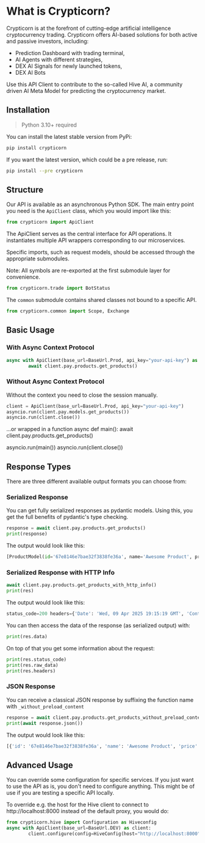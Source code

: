 # What is Crypticorn?

Crypticorn is at the forefront of cutting-edge artificial intelligence cryptocurrency trading.
Crypticorn offers AI-based solutions for both active and passive investors, including:
 - Prediction Dashboard with trading terminal,
 - AI Agents with different strategies,
 - DEX AI Signals for newly launched tokens,
 - DEX AI Bots

Use this API Client to contribute to the so-called Hive AI, a community driven AI Meta Model for predicting the
cryptocurrency market.

## Installation

>Python 3.10+ required

You can install the latest stable version from PyPi:
```bash
pip install crypticorn
```

If you want the latest version, which could be a pre release, run:
```bash
pip install --pre crypticorn
```

## Structure

Our API is available as an asynchronous Python SDK. The main entry point you need is the `ApiClient` class, which you would import like this:
```python
from crypticorn import ApiClient
```
The ApiClient serves as the central interface for API operations. It instantiates multiple API wrappers corresponding to our microservices.

Specific imports, such as request models, should be accessed through the appropriate submodules.

Note: All symbols are re-exported at the first submodule layer for convenience.

```python
from crypticorn.trade import BotStatus
```

The `common` submodule contains shared classes not bound to a specific API.
```python
from crypticorn.common import Scope, Exchange
```

## Basic Usage

### With Async Context Protocol
```python
async with ApiClient(base_url=BaseUrl.Prod, api_key="your-api-key") as client:
        await client.pay.products.get_products()
```

### Without Async Context Protocol
Without the context you need to close the session manually.
```python
client = ApiClient(base_url=BaseUrl.Prod, api_key="your-api-key")
asyncio.run(client.pay.models.get_products())
asyncio.run(client.close())
```
...or wrapped in a function
async def main():
    await client.pay.products.get_products()

asyncio.run(main())
asyncio.run(client.close())

## Response Types

There are three different available output formats you can choose from:

### Serialized Response
You can get fully serialized responses as pydantic models. Using this, you get the full benefits of pydantic's type checking.
```python
response = await client.pay.products.get_products()
print(response)
```
The output would look like this:
```python
[ProductModel(id='67e8146e7bae32f3838fe36a', name='Awesome Product', price=5.0, scopes=None, duration=30, description='You need to buy this', is_active=True)]
```

### Serialized Response with HTTP Info
```python
await client.pay.products.get_products_with_http_info()
print(res)
```
The output would look like this:
```python
status_code=200 headers={'Date': 'Wed, 09 Apr 2025 19:15:19 GMT', 'Content-Type': 'application/json', 'Transfer-Encoding': 'chunked', 'Connection': 'keep-alive', 'Alt-Svc': 'h3=":443"; ma=86400', 'Server': 'cloudflare', 'Cf-Cache-Status': 'DYNAMIC', 'Content-Encoding': 'gzip', 'CF-RAY': '92dc551a687bbe5e-ZRH'} data=[ProductModel(id='67e8146e7bae32f3838fe36a', name='Awesome Product', price=5.0, scopes=None, duration=30, description='You need to buy this', is_active=True)] raw_data=b'[{"id":"67e8146e7bae32f3838fe36a","name":"Awesome Product","price":5.0,"duration":30,"description":"You need to buy this","is_active":true}]'
```
You can then access the data of the response (as serialized output) with:
```python
print(res.data)
```
On top of that you get some information about the request:
```python
print(res.status_code)
print(res.raw_data)
print(res.headers)
```

### JSON Response
You can receive a classical JSON response by suffixing the function name with `_without_preload_content`
```python
response = await client.pay.products.get_products_without_preload_content()
print(await response.json())
```
The output would look like this:
```python
[{'id': '67e8146e7bae32f3838fe36a', 'name': 'Awesome Product', 'price': 5.0, 'duration': 30, 'description': 'You need to buy this', 'is_active': True}]
```

## Advanced Usage

You can override some configuration for specific services. If you just want to use the API as is, you don't need to configure anything.
This might be of use if you are testing a specific API locally.

To override e.g. the host for the Hive client to connect to http://localhost:8000 instead of the default proxy, you would do:
```python
from crypticorn.hive import Configuration as Hiveconfig
async with ApiClient(base_url=BaseUrl.DEV) as client:
        client.configure(config=HiveConfig(host="http://localhost:8000"), client=client.hive)
```